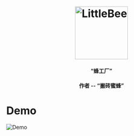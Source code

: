 <h1 align="center">
    <img alt="LittleBee" title="Lumen" src="https://github.com/yuxiang660/little-bee-server/blob/master/.github/logo.jpg" width="140"> </br>
</h1>

<h4 align="center">
  “蜂工厂”
</h4>
<h4 align="center">
  作者 -- “搬砖蜜蜂”
</h4>

# Demo
![Demo](https://github.com/yuxiang660/little-bee-server/blob/master/.github/demo.gif)

